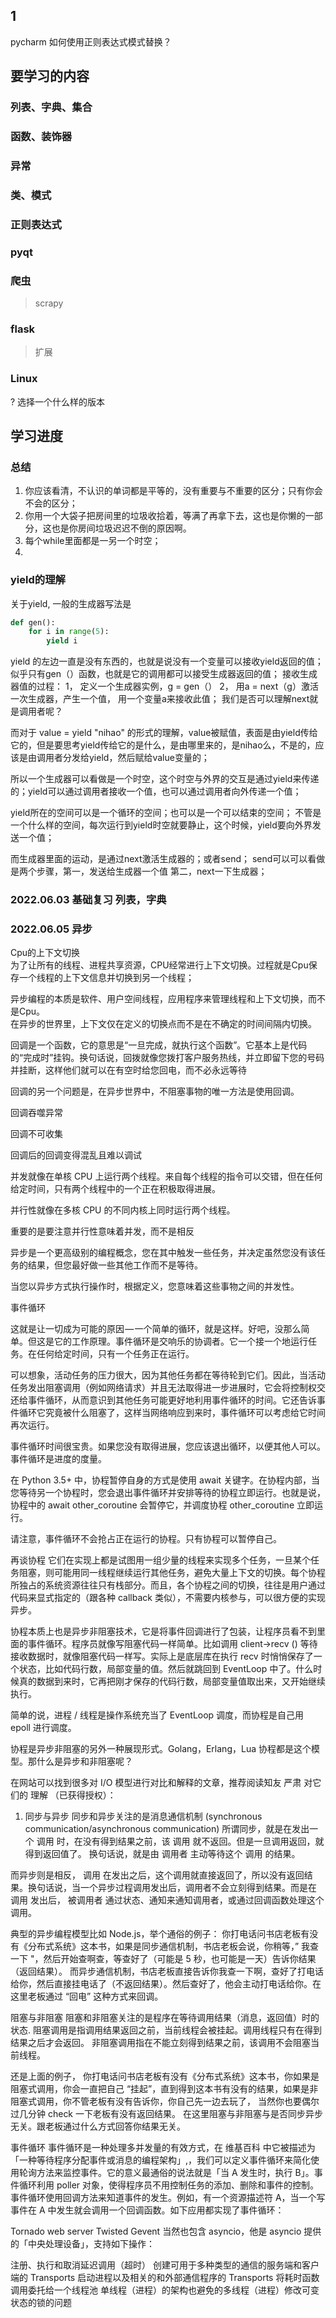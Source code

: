 ## 1
pycharm 如何使用正则表达式模式替换？
## 要学习的内容
### 列表、字典、集合  

### 函数、装饰器

### 异常 

### 类、模式

### 正则表达式  

### pyqt

### 爬虫
> scrapy

### flask
> 扩展

### Linux
? 选择一个什么样的版本  





## 学习进度 
### 总结
1. 你应该看清，不认识的单词都是平等的，没有重要与不重要的区分；只有你会不会的区分；  
2. 你用一个大袋子把房间里的垃圾收拾着，等满了再拿下去，这也是你懒的一部分，这也是你房间垃圾迟迟不倒的原因啊。
3. 每个while里面都是一另一个时空；
4. 


### yield的理解

关于yield, 一般的生成器写法是
```python
def gen():
    for i in range(5):
        yield i 

```
yield 的左边一直是没有东西的，也就是说没有一个变量可以接收yield返回的值；似乎只有gen（）函数，也就是它的调用都可以接受生成器返回的值；
接收生成器值的过程：
1， 定义一个生成器实例，g = gen（） 
2， 用a = next（g）激活一次生成器，产生一个值， 用一个变量a来接收此值；
我们是否可以理解next就是调用者呢？

而对于 value = yield "nihao" 的形式的理解，value被赋值，表面是由yield传给它的，但是要思考yield传给它的是什么，是由哪里来的，是nihao么，不是的，应该是由调用者分发给yield，然后赋给value变量的；

所以一个生成器可以看做是一个时空，这个时空与外界的交互是通过yield来传递的；yield可以通过调用者接收一个值，也可以通过调用者向外传递一个值；

yield所在的空间可以是一个循环的空间；也可以是一个可以结束的空间；
不管是一个什么样的空间，每次运行到yield时空就要静止，这个时候，yield要向外界发送一个值；

而生成器里面的运动，是通过next激活生成器的；或者send；
send可以可以看做是两个步骤，第一，发送给生成器一个值 第二，next一下生成器；
   


### 2022.06.03 基础复习 列表，字典

### 2022.06.05 异步

Cpu的上下文切换  
为了让所有的线程、进程共享资源，CPU经常进行上下文切换。过程就是Cpu保存一个线程的上下文信息并切换到另一个线程；

异步编程的本质是软件、用户空间线程，应用程序来管理线程和上下文切换，而不是Cpu。  
在异步的世界里，上下文仅在定义的切换点而不是在不确定的时间间隔内切换。  

回调是一个函数，它的意思是“一旦完成，就执行这个函数”。它基本上是代码的“完成时”挂钩。换句话说，回拨就像您拨打客户服务热线，并立即留下您的号码并挂断，这样他们就可以在有空时给您回电，而不必永远等待

回调的另一个问题是，在异步世界中，不阻塞事物的唯一方法是使用回调。

回调吞噬异常

回调不可收集

回调后的回调变得混乱且难以调试

并发就像在单核 CPU 上运行两个线程。来自每个线程的指令可以交错，但在任何给定时间，只有两个线程中的一个正在积极取得进展。

并行性就像在多核 CPU 的不同内核上同时运行两个线程。

重要的是要注意并行性意味着并发，而不是相反

异步是一个更高级别的编程概念，您在其中触发一些任务，并决定虽然您没有该任务的结果，但您最好做一些其他工作而不是等待。

当您以异步方式执行操作时，根据定义，您意味着这些事物之间的并发性。

事件循环

这就是让一切成为可能的原因 — 一个简单的循环，就是这样。好吧，没那么简单。但这是它的工作原理。事件循环是交响乐的协调者。它一个接一个地运行任务。在任何给定时间，只有一个任务正在运行。

可以想象，活动任务的压力很大，因为其他任务都在等待轮到它们。因此，当活动任务发出阻塞调用（例如网络请求）并且无法取得进一步进展时，它会将控制权交还给事件循环，从而意识到其他任务可能更好地利用事件循环的时间。它还告诉事件循环它究竟被什么阻塞了，这样当网络响应到来时，事件循环可以考虑给它时间再次运行。

事件循环时间很宝贵。如果您没有取得进展，您应该退出循环，以便其他人可以。事件循环是进度的度量。

在 Python 3.5+ 中，协程暂停自身的方式是使用 await 关键字。在协程内部，当您等待另一个协程时，您会退出事件循环并安排等待的协程立即运行。也就是说，协程中的 await other_coroutine 会暂停它，并调度协程 other_coroutine 立即运行。

请注意，事件循环不会抢占正在运行的协程。只有协程可以暂停自己。

再谈协程
它们在实现上都是试图用一组少量的线程来实现多个任务，一旦某个任务阻塞，则可能用同一线程继续运行其他任务，避免大量上下文的切换。每个协程所独占的系统资源往往只有栈部分。而且，各个协程之间的切换，往往是用户通过代码来显式指定的（跟各种 callback 类似），不需要内核参与，可以很方便的实现异步。

协程本质上也是异步非阻塞技术，它是将事件回调进行了包装，让程序员看不到里面的事件循环。程序员就像写阻塞代码一样简单。比如调用 client->recv () 等待接收数据时，就像阻塞代码一样写。实际上是底层库在执行 recv 时悄悄保存了一个状态，比如代码行数，局部变量的值。然后就跳回到 EventLoop 中了。什么时候真的数据到来时，它再把刚才保存的代码行数，局部变量值取出来，又开始继续执行。

简单的说，进程 / 线程是操作系统充当了 EventLoop 调度，而协程是自己用 epoll 进行调度。

协程是异步非阻塞的另外一种展现形式。Golang，Erlang，Lua 协程都是这个模型。那什么是异步和非阻塞呢？

在网站可以找到很多对 I/O 模型进行对比和解释的文章，推荐阅读知友 严肃 对它们的 理解 （已获得授权）：

1. 同步与异步 同步和异步关注的是消息通信机制 (synchronous communication/asynchronous communication) 所谓同步，就是在发出一个 调用 时，在没有得到结果之前，该 调用 就不返回。但是一旦调用返回，就得到返回值了。 换句话说，就是由 调用者 主动等待这个 调用 的结果。

而异步则是相反， 调用 在发出之后，这个调用就直接返回了，所以没有返回结果。换句话说，当一个异步过程调用发出后，调用者不会立刻得到结果。而是在 调用 发出后， 被调用者 通过状态、通知来通知调用者，或通过回调函数处理这个调用。

典型的异步编程模型比如 Node.js，举个通俗的例子： 你打电话问书店老板有没有《分布式系统》这本书，如果是同步通信机制，书店老板会说，你稍等，” 我查一下 "，然后开始查啊查，等查好了（可能是 5 秒，也可能是一天）告诉你结果（返回结果）。 而异步通信机制，书店老板直接告诉你我查一下啊，查好了打电话给你，然后直接挂电话了（不返回结果）。然后查好了，他会主动打电话给你。在这里老板通过 “回电” 这种方式来回调。

阻塞与非阻塞 阻塞和非阻塞关注的是程序在等待调用结果（消息，返回值）时的状态.
阻塞调用是指调用结果返回之前，当前线程会被挂起。调用线程只有在得到结果之后才会返回。 非阻塞调用指在不能立刻得到结果之前，该调用不会阻塞当前线程。

还是上面的例子， 你打电话问书店老板有没有《分布式系统》这本书，你如果是阻塞式调用，你会一直把自己 “挂起”，直到得到这本书有没有的结果，如果是非阻塞式调用，你不管老板有没有告诉你，你自己先一边去玩了， 当然你也要偶尔过几分钟 check 一下老板有没有返回结果。 在这里阻塞与非阻塞与是否同步异步无关。跟老板通过什么方式回答你结果无关。

事件循环
事件循环是一种处理多并发量的有效方式，在 维基百科 中它被描述为「一种等待程序分配事件或消息的编程架构」,，我们可以定义事件循环来简化使用轮询方法来监控事件。它的意义最通俗的说法就是「当 A 发生时，执行 B」。事件循环利用 poller 对象，使得程序员不用控制任务的添加、删除和事件的控制。事件循环使用回调方法来知道事件的发生。例如，有一个资源描述符 A，当一个写事件在 A 中发生就会调用一个回调函数。如下应用都实现了事件循环：

Tornado web server
Twisted
Gevent
当然也包含 asyncio，他是 asyncio 提供的「中央处理设备」，支持如下操作：

注册、执行和取消延迟调用（超时）
创建可用于多种类型的通信的服务端和客户端的 Transports
启动进程以及相关的和外部通信程序的 Transports
将耗时函数调用委托给一个线程池
单线程（进程）的架构也避免的多线程（进程）修改可变状态的锁的问题

